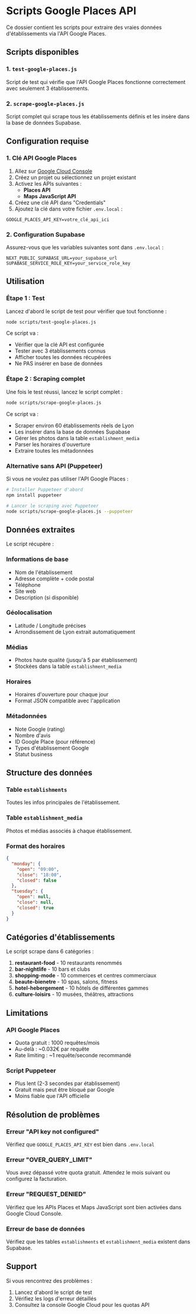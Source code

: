 # Scripts Google Places API

Ce dossier contient les scripts pour extraire des vraies données d'établissements via l'API Google Places.

## Scripts disponibles

### 1. `test-google-places.js`
Script de test qui vérifie que l'API Google Places fonctionne correctement avec seulement 3 établissements.

### 2. `scrape-google-places.js`
Script complet qui scrape tous les établissements définis et les insère dans la base de données Supabase.

## Configuration requise

### 1. Clé API Google Places

1. Allez sur [Google Cloud Console](https://console.cloud.google.com/)
2. Créez un projet ou sélectionnez un projet existant
3. Activez les APIs suivantes :
   - **Places API**
   - **Maps JavaScript API**
4. Créez une clé API dans "Credentials"
5. Ajoutez la clé dans votre fichier `.env.local` :

```env
GOOGLE_PLACES_API_KEY=votre_clé_api_ici
```

### 2. Configuration Supabase
Assurez-vous que les variables suivantes sont dans `.env.local` :
```env
NEXT_PUBLIC_SUPABASE_URL=your_supabase_url
SUPABASE_SERVICE_ROLE_KEY=your_service_role_key
```

## Utilisation

### Étape 1 : Test
Lancez d'abord le script de test pour vérifier que tout fonctionne :

```bash
node scripts/test-google-places.js
```

Ce script va :
- Vérifier que la clé API est configurée
- Tester avec 3 établissements connus
- Afficher toutes les données récupérées
- Ne PAS insérer en base de données

### Étape 2 : Scraping complet
Une fois le test réussi, lancez le script complet :

```bash
node scripts/scrape-google-places.js
```

Ce script va :
- Scraper environ 60 établissements réels de Lyon
- Les insérer dans la base de données Supabase
- Gérer les photos dans la table `establishment_media`
- Parser les horaires d'ouverture
- Extraire toutes les métadonnées

### Alternative sans API (Puppeteer)
Si vous ne voulez pas utiliser l'API Google Places :

```bash
# Installer Puppeteer d'abord
npm install puppeteer

# Lancer le scraping avec Puppeteer
node scripts/scrape-google-places.js --puppeteer
```

## Données extraites

Le script récupère :

### Informations de base
- Nom de l'établissement
- Adresse complète + code postal
- Téléphone
- Site web
- Description (si disponible)

### Géolocalisation
- Latitude / Longitude précises
- Arrondissement de Lyon extrait automatiquement

### Médias
- Photos haute qualité (jusqu'à 5 par établissement)
- Stockées dans la table `establishment_media`

### Horaires
- Horaires d'ouverture pour chaque jour
- Format JSON compatible avec l'application

### Métadonnées
- Note Google (rating)
- Nombre d'avis
- ID Google Place (pour référence)
- Types d'établissement Google
- Statut business

## Structure des données

### Table `establishments`
Toutes les infos principales de l'établissement.

### Table `establishment_media`  
Photos et médias associés à chaque établissement.

### Format des horaires
```json
{
  "monday": {
    "open": "09:00",
    "close": "18:00", 
    "closed": false
  },
  "tuesday": {
    "open": null,
    "close": null,
    "closed": true
  }
}
```

## Catégories d'établissements

Le script scrape dans 6 catégories :

1. **restaurant-food** - 10 restaurants renommés
2. **bar-nightlife** - 10 bars et clubs
3. **shopping-mode** - 10 commerces et centres commerciaux
4. **beaute-bienetre** - 10 spas, salons, fitness
5. **hotel-hebergement** - 10 hôtels de différentes gammes
6. **culture-loisirs** - 10 musées, théâtres, attractions

## Limitations

### API Google Places
- Quota gratuit : 1000 requêtes/mois
- Au-delà : ~0.032€ par requête
- Rate limiting : ~1 requête/seconde recommandé

### Script Puppeteer
- Plus lent (2-3 secondes par établissement)
- Gratuit mais peut être bloqué par Google
- Moins fiable que l'API officielle

## Résolution de problèmes

### Erreur "API key not configured"
Vérifiez que `GOOGLE_PLACES_API_KEY` est bien dans `.env.local`

### Erreur "OVER_QUERY_LIMIT"
Vous avez dépassé votre quota gratuit. Attendez le mois suivant ou configurez la facturation.

### Erreur "REQUEST_DENIED"  
Vérifiez que les APIs Places et Maps JavaScript sont bien activées dans Google Cloud Console.

### Erreur de base de données
Vérifiez que les tables `establishments` et `establishment_media` existent dans Supabase.

## Support

Si vous rencontrez des problèmes :
1. Lancez d'abord le script de test
2. Vérifiez les logs d'erreur détaillés
3. Consultez la console Google Cloud pour les quotas API
